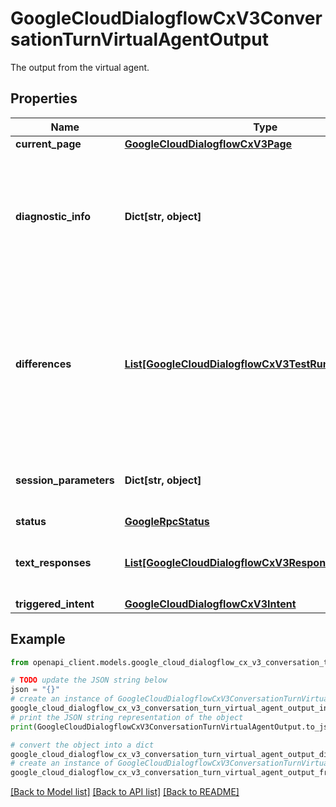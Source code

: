 # GoogleCloudDialogflowCxV3ConversationTurnVirtualAgentOutput

The output from the virtual agent.

## Properties

Name | Type | Description | Notes
------------ | ------------- | ------------- | -------------
**current_page** | [**GoogleCloudDialogflowCxV3Page**](GoogleCloudDialogflowCxV3Page.md) |  | [optional] 
**diagnostic_info** | **Dict[str, object]** | Required. Input only. The diagnostic info output for the turn. Required to calculate the testing coverage. | [optional] 
**differences** | [**List[GoogleCloudDialogflowCxV3TestRunDifference]**](GoogleCloudDialogflowCxV3TestRunDifference.md) | Output only. If this is part of a result conversation turn, the list of differences between the original run and the replay for this output, if any. | [optional] [readonly] 
**session_parameters** | **Dict[str, object]** | The session parameters available to the bot at this point. | [optional] 
**status** | [**GoogleRpcStatus**](GoogleRpcStatus.md) |  | [optional] 
**text_responses** | [**List[GoogleCloudDialogflowCxV3ResponseMessageText]**](GoogleCloudDialogflowCxV3ResponseMessageText.md) | The text responses from the agent for the turn. | [optional] 
**triggered_intent** | [**GoogleCloudDialogflowCxV3Intent**](GoogleCloudDialogflowCxV3Intent.md) |  | [optional] 

## Example

```python
from openapi_client.models.google_cloud_dialogflow_cx_v3_conversation_turn_virtual_agent_output import GoogleCloudDialogflowCxV3ConversationTurnVirtualAgentOutput

# TODO update the JSON string below
json = "{}"
# create an instance of GoogleCloudDialogflowCxV3ConversationTurnVirtualAgentOutput from a JSON string
google_cloud_dialogflow_cx_v3_conversation_turn_virtual_agent_output_instance = GoogleCloudDialogflowCxV3ConversationTurnVirtualAgentOutput.from_json(json)
# print the JSON string representation of the object
print(GoogleCloudDialogflowCxV3ConversationTurnVirtualAgentOutput.to_json())

# convert the object into a dict
google_cloud_dialogflow_cx_v3_conversation_turn_virtual_agent_output_dict = google_cloud_dialogflow_cx_v3_conversation_turn_virtual_agent_output_instance.to_dict()
# create an instance of GoogleCloudDialogflowCxV3ConversationTurnVirtualAgentOutput from a dict
google_cloud_dialogflow_cx_v3_conversation_turn_virtual_agent_output_from_dict = GoogleCloudDialogflowCxV3ConversationTurnVirtualAgentOutput.from_dict(google_cloud_dialogflow_cx_v3_conversation_turn_virtual_agent_output_dict)
```
[[Back to Model list]](../README.md#documentation-for-models) [[Back to API list]](../README.md#documentation-for-api-endpoints) [[Back to README]](../README.md)



